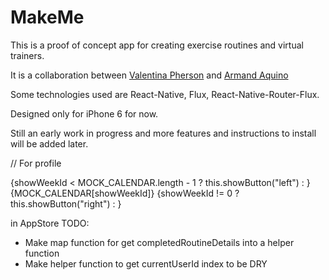 # MakeMe

This is a proof of concept app for creating exercise routines and virtual trainers.

It is a collaboration between [Valentina Pherson](https://github.com/VisValentina) and [Armand Aquino](https://github.com/apaquino)

Some technologies used are React-Native, Flux, React-Native-Router-Flux.

Designed only for iPhone 6 for now.

Still an early work in progress and more features and instructions to install will be added later.

// For profile

<View style={styles.childBottomArrows}>
  {showWeekId < MOCK_CALENDAR.length - 1 ? this.showButton("left") : <View />}
  <Text style={styles.childBottomDate}>{MOCK_CALENDAR[showWeekId]}</Text>
  {showWeekId != 0 ? this.showButton("right") : <View />}
</View>

in AppStore TODO:

* Make map function for get completedRoutineDetails into a helper function
* Make helper function to get currentUserId index to be DRY

